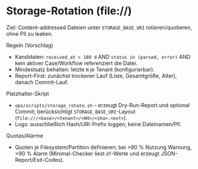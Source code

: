 # Storage-Rotation (file://)

Ziel: Content-addressed Dateien unter `STORAGE_BASE_URI` rotieren/quotieren, ohne PII zu leaken.

Regeln (Vorschlag)
- Kandidaten: `received_at > 180 d` AND `status in (parsed, error)` AND kein aktiver Case/Workflow referenziert die Datei.
- Mindestsatz behalten: letzte `N` je Tenant (konfigurierbar).
- Report-First: zunächst trockener Lauf (Liste, Gesamtgröße, Alter), danach Commit-Lauf.

Platzhalter-Skript
- `ops/scripts/storage_rotate.sh` – erzeugt Dry-Run-Report und optional Commit; berücksichtigt `STORAGE_BASE_URI`-Layout (`file:///<base>/<tenant>/<HH>/<sha>.<ext>`).
- Logs: ausschließlich Hash/URI-Prefix loggen; keine Dateinamen/PII.

Quotas/Alarme
- Quoten je Filesystem/Partition definieren; bei >80 % Nutzung Warnung, >90 % Alarm (Minimal-Checker liest `df`-Werte und erzeugt JSON-Report/Exit-Codes).
